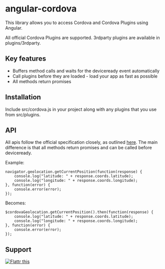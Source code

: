 # angular-cordova
This library allows you to access Cordova and Cordova Plugins using Angular.

All official Cordova Plugins are supported. 3rdparty plugins are available in plugins/3rdparty.

## Key features
* Buffers method calls and waits for the deviceready event automatically
* Call plugins before they are loaded - load your app as fast as possible
* All methods return promises

## Installation
Include src/cordova.js in your project along with any plugins that you use from src/plugins.

## API
All apis follow the official specification closely, as outlined [here](https://cordova.apache.org/docs/en/latest/#plugin-apis). 
The main difference is that all methods return promises and can be called before deviceready.

Example:
```
navigator.geolocation.getCurrentPosition(function(response) {
    console.log("latitude: " + response.coords.latitude);
    console.log("longitude: " + response.coords.longitude);
}, function(error) {
    console.error(error);
});
```

Becomes:
```
$cordovaGeolocation.getCurrentPosition().then(function(response) {
    console.log("latitude: " + response.coords.latitude);
    console.log("longitude: " + response.coords.longitude);
}, function(error) {
    console.error(error);
});
```

## Support
<a href="https://flattr.com/submit/auto?fid=g3ozze&url=https%3A%2F%2Fgithub.com%2Farnesson%2Fangular-cordova" target="_blank"><img src="https://button.flattr.com/flattr-badge-large.png" alt="Flattr this" title="Flattr this" border="0"></a>
